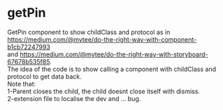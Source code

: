 # getPin
GetPin component to show childClass and protocol
as in https://medium.com/@mytee/do-the-right-way-with-component-b1cb72247993 <br>and https://medium.com/@mytee/do-the-right-way-with-storyboard-67678b535f85. <br>
The idea of the code is to show calling a component with childClass and protocol to get data back. <br>
Note that: <br>
1-Parent closes the child, the child doesnt close itself with dismiss. <br>
2-extension file to localise the dev and  ... bug.


